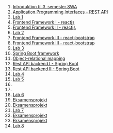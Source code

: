 <script src="https://code.jquery.com/jquery-3.2.1.min.js"></script>
<script src="script.js"></script>

<div style="text-align:right">
<br><br>
</div>

1. [Introduktion til 3. semester SWA]() 
2. [Application Programming Interfaces - REST API](rest.md) 
3. [Lab 1]()
4. [Frontend Framework I - reactjs](reactjs1.md) 
5. [Frontend Framework II - reactjs]() 
6. [Lab 2]()
7. [Frontend Framework III - react-bootstrap](reactjs1.md) 
8. [Frontend Framework III - react-bootstrap](reactjs1.md) 
9. [Lab 3]()
10. [Spring Boot framework]() 
11. [Object–relational mapping](orm.md) 
12. [Rest API backend I - Spring Boot]() 
13. [Rest API backend II - Spring Boot]() 
14. [Lab 4]()
17. [Lab 5]()  
18. []() 
19. []() 
20. [Lab 6]()
21. [Eksamensprojekt]() 
22. [Eksamensprojekt]() 
23. [Lab 7]()
24. [Eksamensprojekt]() 
25. [Eksamensprojekt]() 
26. [Lab 8]()


